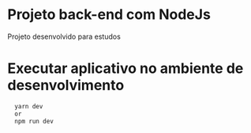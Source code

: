 # Projeto back-end com NodeJs
Projeto desenvolvido para estudos

# Executar aplicativo no ambiente de desenvolvimento
```bash
  yarn dev
  or
  npm run dev
```
